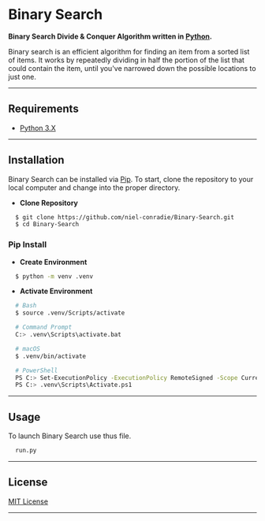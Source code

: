 # **Binary Search**

**Binary Search Divide & Conquer Algorithm written in [Python](https://www.python.org).**

Binary search is an efficient algorithm for finding an item from a sorted list of items. It works by repeatedly dividing in half the portion of the list that could contain the item, until you've narrowed down the possible locations to just one.

----
## **Requirements**

- [Python 3.X](https://www.python.org/downloads/)
----
## **Installation**

Binary Search can be installed via [Pip](https://pypi.org/project/pip/). To start, clone the repository to your local computer and change into the proper directory.

* **Clone Repository**
```bash
  $ git clone https://github.com/niel-conradie/Binary-Search.git
  $ cd Binary-Search
```
### **Pip Install**

* **Create Environment**
```bash
  $ python -m venv .venv
```
* **Activate Environment**
```bash
  # Bash
  $ source .venv/Scripts/activate

  # Command Prompt
  C:> .venv\Scripts\activate.bat

  # macOS
  $ .venv/bin/activate

  # PowerShell
  PS C:> Set-ExecutionPolicy -ExecutionPolicy RemoteSigned -Scope CurrentUser
  PS C:> .venv\Scripts\Activate.ps1
```
----
## **Usage**

To launch Binary Search use thus file.
```bash
  run.py
```
----
## **License**

[MIT License](https://github.com/niel-conradie/Binary-Search/blob/master/LICENSE)

----